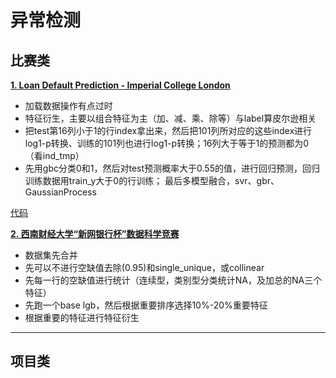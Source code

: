# 异常检测

## 比赛类

[**1. Loan Default Prediction - Imperial College London**](https://www.kaggle.com/c/loan-default-prediction)

 - 加载数据操作有点过时
 - 特征衍生，主要以组合特征为主（加、减、乘、除等）与label算皮尔逊相关
 - 把test第16列小于1的行index拿出来，然后把101列所对应的这些index进行log1-p转换、训练的101列也进行log1-p转换；16列大于等于1的预测都为0（看ind_tmp）
 - 先用gbc分类0和1，然后对test预测概率大于0.55的值，进行回归预测，回归训练数据用train_y大于0的行训练；
 最后多模型融合，svr、gbr、GaussianProcess
 
 [代码](code/loan_default_prediction/README.md)
 

[**2. 西南财经大学“新网银行杯”数据科学竞赛**](http://www.dcjingsai.com/common/cmpt/%E8%A5%BF%E5%8D%97%E8%B4%A2%E7%BB%8F%E5%A4%A7%E5%AD%A6%E2%80%9C%E6%96%B0%E7%BD%91%E9%93%B6%E8%A1%8C%E6%9D%AF%E2%80%9D%E6%95%B0%E6%8D%AE%E7%A7%91%E5%AD%A6%E7%AB%9E%E8%B5%9B_%E7%BB%93%E6%9E%9C%E6%8F%90%E4%BA%A4.html)

 - 数据集先合并
 - 先可以不进行空缺值去除(0.95)和single_unique，或collinear
 - 先每一行的空缺值进行统计（连续型，类别型分类统计NA，及加总的NA三个特征）
 - 先跑一个base lgb，然后根据重要排序选择10%-20%重要特征
 - 根据重要的特征进行特征衍生
 

---
 
## 项目类

